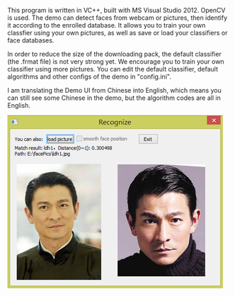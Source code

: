 This program is written in VC++, built with MS Visual Studio 2012. OpenCV is used. The demo can detect faces from webcam or pictures, then identify it according to the enrolled database. It allows you to train your own classfier using your own pictures, as well as save or load your classifiers or face databases.

In order to reduce the size of the downloading pack, the default classifier (the .frmat file) is not very strong yet. We encourage you to train your own classifier using more pictures. You can edit the default classifier, default algorithms and other configs of the demo in "config.ini".

I am translating the Demo UI from Chinese into English, which means you can still see some Chinese in the demo, but the algorithm codes are all in English. 

![recognition UI](recog_UI.jpg)